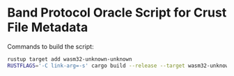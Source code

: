 # Band Protocol Oracle Script for Crust File Metadata

Commands to build the script:
```bash
rustup target add wasm32-unknown-unknown
RUSTFLAGS='-C link-arg=-s' cargo build --release --target wasm32-unknown-unknown
```
